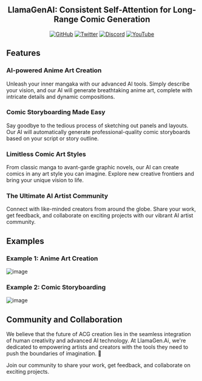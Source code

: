 <div align="center">
  
## LlamaGenAI: Consistent Self-Attention for Long-Range Comic Generation 

  [![GitHub](https://img.shields.io/github/stars/LlamaGenAI/LlamaGenAI?style=social)](https://github.com/aregrid/ComicDiffusion)
  [![Twitter](https://img.shields.io/twitter/follow/llama_gen?style=social)](https://twitter.com/llama_gen)
  [![Discord](https://img.shields.io/discord/1190979134051074110?label=Join%20us%20on%20Discord&logo=Discord&style=social)](https://discord.gg/Jrsff8YFKw)
  [![YouTube](https://img.shields.io/youtube/channel/subscribers/UCfuH6OsUcop2Y8lOHQtHIwA)](https://www.youtube.com/@LlamaGenAI)
</div>


## Features

### AI-powered Anime Art Creation
Unleash your inner mangaka with our advanced AI tools. Simply describe your vision, and our AI will generate breathtaking anime art, complete with intricate details and dynamic compositions.

### Comic Storyboarding Made Easy
Say goodbye to the tedious process of sketching out panels and layouts. Our AI will automatically generate professional-quality comic storyboards based on your script or story outline.

### Limitless Comic Art Styles
From classic manga to avant-garde graphic novels, our AI can create comics in any art style you can imagine. Explore new creative frontiers and bring your unique vision to life.

### The Ultimate AI Artist Community
Connect with like-minded creators from around the globe. Share your work, get feedback, and collaborate on exciting projects with our vibrant AI artist community.

## Examples

### Example 1: Anime Art Creation
![image](https://github.com/aregrid/ComicDiffusion/assets/5910926/f205b6ec-cbae-423d-a2e6-e77b8c00fd60)


### Example 2: Comic Storyboarding
![image](https://github.com/aregrid/ComicDiffusion/assets/5910926/b599a21a-04e3-4e13-80f8-b9fc884a060c)




## Community and Collaboration
We believe that the future of ACG creation lies in the seamless integration of human creativity and advanced AI technology. At LlamaGen.Ai, we're dedicated to empowering artists and creators with the tools they need to push the boundaries of imagination. 🌠

Join our community to share your work, get feedback, and collaborate on exciting projects.
